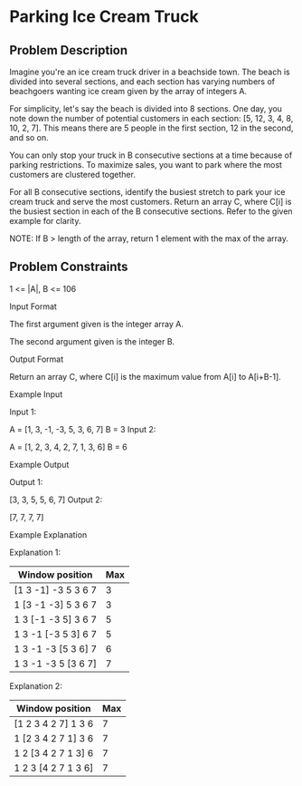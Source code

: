 # Parking Ice Cream Truck
## Problem Description

Imagine you're an ice cream truck driver in a beachside town. The beach is divided into several sections, and each section has varying numbers of beachgoers wanting ice cream given by the array of integers A.

For simplicity, let's say the beach is divided into 8 sections. One day, you note down the number of potential customers in each section: [5, 12, 3, 4, 8, 10, 2, 7]. This means there are 5 people in the first section, 12 in the second, and so on.

You can only stop your truck in B consecutive sections at a time because of parking restrictions. To maximize sales, you want to park where the most customers are clustered together.

For all B consecutive sections, identify the busiest stretch to park your ice cream truck and serve the most customers. Return an array C, where C[i] is the busiest section in each of the B consecutive sections. Refer to the given example for clarity.

NOTE: If B > length of the array, return 1 element with the max of the array.


## Problem Constraints

1 <= |A|, B <= 106

Input Format

The first argument given is the integer array A.

The second argument given is the integer B.



Output Format

Return an array C, where C[i] is the maximum value from A[i] to A[i+B-1].



Example Input

Input 1:

A = [1, 3, -1, -3, 5, 3, 6, 7]
B = 3
Input 2:

A = [1, 2, 3, 4, 2, 7, 1, 3, 6]
B = 6


Example Output

Output 1:

[3, 3, 5, 5, 6, 7]
Output 2:

[7, 7, 7, 7]


Example Explanation

Explanation 1:

 Window position     | Max
 --------------------|-------
 [1 3 -1] -3 5 3 6 7 | 3
 1 [3 -1 -3] 5 3 6 7 | 3
 1 3 [-1 -3 5] 3 6 7 | 5
 1 3 -1 [-3 5 3] 6 7 | 5
 1 3 -1 -3 [5 3 6] 7 | 6
 1 3 -1 -3 5 [3 6 7] | 7
Explanation 2:

 Window position     | Max
 --------------------|-------
 [1 2 3 4 2 7] 1 3 6 | 7
 1 [2 3 4 2 7 1] 3 6 | 7
 1 2 [3 4 2 7 1 3] 6 | 7
 1 2 3 [4 2 7 1 3 6] | 7